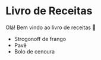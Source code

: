 # Livro de Receitas

Olá! Bem vindo ao livro de receitas :wave:

- Strogonoff de frango
- Pavê
- Bolo de cenoura

